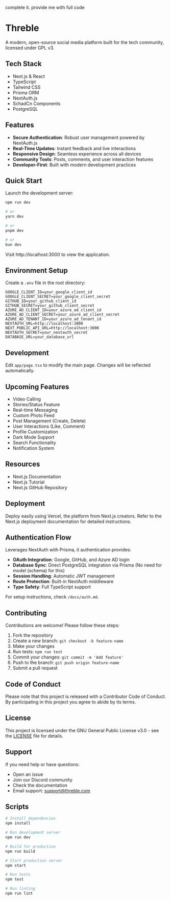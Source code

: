 complete it. provide me with full code

# Threble

A modern, open-source social media platform built for the tech community, licensed under GPL v3.

## Tech Stack

- Next.js & React
- TypeScript
- Tailwind CSS
- Prisma ORM
- NextAuth.js
- SchadCn Components
- PostgreSQL

## Features

- **Secure Authentication**: Robust user management powered by NextAuth.js
- **Real-Time Updates**: Instant feedback and live interactions
- **Responsive Design**: Seamless experience across all devices
- **Community Tools**: Posts, comments, and user interaction features
- **Developer-First**: Built with modern development practices

## Quick Start

Launch the development server:
```bash
npm run dev

# or
yarn dev

# or
pnpm dev

# or
bun dev
```

Visit http://localhost:3000 to view the application.

## Environment Setup

Create a `.env` file in the root directory:

```env
GOOGLE_CLIENT_ID=your_google_client_id
GOOGLE_CLIENT_SECRET=your_google_client_secret
GITHUB_ID=your_github_client_id
GITHUB_SECRET=your_github_client_secret
AZURE_AD_CLIENT_ID=your_azure_ad_client_id
AZURE_AD_CLIENT_SECRET=your_azure_ad_client_secret
AZURE_AD_TENANT_ID=your_azure_ad_tenant_id
NEXTAUTH_URL=http://localhost:3000
NEXT_PUBLIC_API_URL=http://localhost:3000
NEXTAUTH_SECRET=your_nextauth_secret
DATABASE_URL=your_database_url
```

## Development

Edit `app/page.tsx` to modify the main page. Changes will be reflected automatically.

## Upcoming Features

- Video Calling
- Stories/Status Feature
- Real-time Messaging
- Custom Photo Feed
- Post Management (Create, Delete)
- User Interactions (Like, Comment)
- Profile Customization
- Dark Mode Support
- Search Functionality
- Notification System

## Resources

- Next.js Documentation
- Next.js Tutorial
- Next.js GitHub Repository

## Deployment

Deploy easily using Vercel, the platform from Next.js creators. Refer to the Next.js deployment documentation for detailed instructions.

## Authentication Flow

Leverages NextAuth with Prisma, it authentication provides:

- **OAuth Integration**: Google, GitHub, and Azure AD login
- **Database Sync**: Direct PostgreSQL integration via Prisma (No need for model (schema) for this)
- **Session Handling**: Automatic JWT management
- **Route Protection**: Built-in NextAuth middleware
- **Type Safety**: Full TypeScript support

For setup instructions, check `/docs/auth.md`.

## Contributing

Contributions are welcome! Please follow these steps:

1. Fork the repository
2. Create a new branch: `git checkout -b feature-name`
3. Make your changes
4. Run tests: `npm run test`
5. Commit your changes: `git commit -m 'Add feature'`
6. Push to the branch: `git push origin feature-name`
7. Submit a pull request

## Code of Conduct

Please note that this project is released with a Contributor Code of Conduct. By participating in this project you agree to abide by its terms.

## License

This project is licensed under the GNU General Public License v3.0 - see the [LICENSE](LICENSE) file for details.

## Support

If you need help or have questions:
- Open an issue
- Join our Discord community
- Check the documentation
- Email support: support@threble.com


## Scripts

```bash
# Install dependencies
npm install

# Run development server
npm run dev

# Build for production
npm run build

# Start production server
npm start

# Run tests
npm test

# Run linting
npm run lint
```

